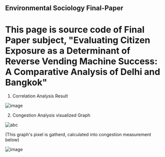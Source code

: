 ## Environmental Sociology Final-Paper

# This page is source code of Final Paper subject, "Evaluating Citizen Exposure as a Determinant of Reverse Vending Machine Success: A Comparative Analysis of Delhi and Bangkok"


1. Correlation Analysis Result

![image](https://github.com/user-attachments/assets/12241aff-82d0-4eab-abc0-5d214f0c27ee)


2. Congestion Analysis visualized Graph

![abc](https://github.com/user-attachments/assets/f8f40460-d025-4361-91d3-a2157f3e3a5f)

(This graph's pixel is gatherd, calculated into congestion measurement below)

![image](https://github.com/user-attachments/assets/8c41b6dc-a64c-4313-8a55-94ee6a28c915)

